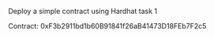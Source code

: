 Deploy a simple contract using Hardhat task 1 

Contract: 0xF3b2911bd1b60B91841f26aB41473D18FEb7F2c5


